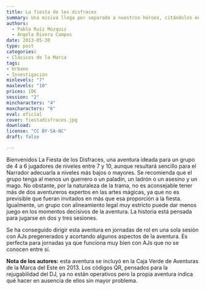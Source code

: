 ```yaml
---
title: La fiesta de los disfraces
summary: Una misiva llega por separado a nuestros héroes, citándolos en el Palacio Mecerreyes de Décimo Fabio Píctor, Conde de Mantoverde, al oeste de Marvalar. ¿Una fiesta de disfraces?
authors:
  - Pablo Ruiz Múzquiz
  - Angela Rivera Campos
date: 2013-05-30
type: post
categories:
- Clásicos de la Marca
tags:
- Urbano
- Investigación
minlevels: "7"
maxlevels: "10"
prices: 10€
session: "2"
mincharacters: "4"
maxcharacters: "6"
eval: oficial
cover: fiestadisfraces.jpg
download:
license: "CC BY-SA-NC"
draft: false

---
```


Bienvenidos La Fiesta de los Disfraces, una aventura ideada para un grupo de 4 a 6 jugadores de niveles entre 7 y 10, aunque resultará sencillo para el Narrador adecuarla a niveles más bajos o mayores. Se recomienda que el grupo tenga al menos un guerrero o un paladín, un ladrón o un asesino y un mago. No obstante, por la naturaleza de la trama, no es aconsejable tener más de dos aventureros expertos en las artes mágicas, ya que no es previsible que fueran invitados en más que esa proporción a la fiesta. Igualmente, un grupo con alineamiento legal muy estricto puede dar menos juego en los momentos decisivos de la
aventura. La historia está pensada para jugarse en dos y tres sesiones.

Se ha conseguido dirigir esta aventura en jornadas de rol en una sola sesión con AJs pregenerados y acortando algunos aspectos de la aventura. Es perfecta para jornadas ya que funciona muy bien con AJs que no se conocen entre sí.

**Nota de los autores:** esta aventura se incluyó en la Caja Verde de Aventuras de la Marca del Este en 2013. Los códigos QR, pensados para la rejugabilidad del DJ, ya no están operativos pero la propia aventura indica qué hacer en ausencia de ellos sin mayor problema.
